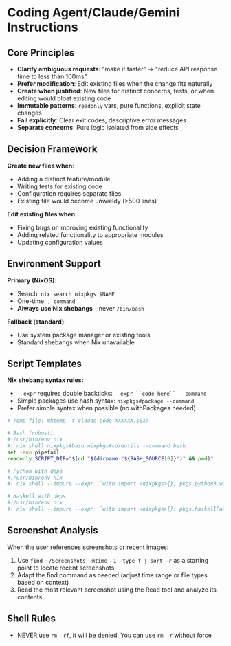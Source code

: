 # Coding Agent/Claude/Gemini Instructions

## Core Principles
- **Clarify ambiguous requests**: "make it faster" → "reduce API response time to less than 100ms"
- **Prefer modification**: Edit existing files when the change fits naturally
- **Create when justified**: New files for distinct concerns, tests, or when editing would bloat existing code
- **Immutable patterns**: `readonly` vars, pure functions, explicit state changes
- **Fail explicitly**: Clear exit codes, descriptive error messages
- **Separate concerns**: Pure logic isolated from side effects

## Decision Framework
**Create new files when**:
- Adding a distinct feature/module
- Writing tests for existing code
- Configuration requires separate files
- Existing file would become unwieldy (>500 lines)

**Edit existing files when**:
- Fixing bugs or improving existing functionality
- Adding related functionality to appropriate modules
- Updating configuration values

## Environment Support
**Primary (NixOS)**:
- Search: `nix search nixpkgs $NAME`
- One-time: `, command`
- **Always use Nix shebangs** - never `/bin/bash`

**Fallback (standard)**:
- Use system package manager or existing tools
- Standard shebangs when Nix unavailable

## Script Templates

**Nix shebang syntax rules:**
  - `--expr` requires double backticks: `--expr ``code here`` --command`
  - Simple packages use hash syntax: `nixpkgs#package --command`
  - Prefer simple syntax when possible (no withPackages needed)

```bash
# Temp file: mktemp -t claude-code.XXXXXX.$EXT

# Bash (robust)
#!/usr/bin/env nix
#! nix shell nixpkgs#bash nixpkgs#coreutils --command bash
set -euo pipefail
readonly SCRIPT_DIR="$(cd "$(dirname "${BASH_SOURCE[0]}")" && pwd)"

# Python with deps
#!/usr/bin/env nix
#! nix shell --impure --expr ``with import <nixpkgs>{}; pkgs.python3.withPackages (ps: [ps.requests])`` --command python

# Haskell with deps
#!/usr/bin/env nix
#! nix shell --impure --expr ``with import <nixpkgs>{}; pkgs.haskellPackages.ghcWithPackages (ps: [ps.aeson])`` --command runhaskell
```

## Screenshot Analysis
When the user references screenshots or recent images:
1. Use `find ~/Screenshots -mtime -1 -type f | sort -r` as a starting point to locate recent screenshots
2. Adapt the find command as needed (adjust time range or file types based on context)
3. Read the most relevant screenshot using the Read tool and analyze its contents

## Shell Rules

- NEVER use `rm -rf`, it will be denied.  You can use `rm -r` without force
